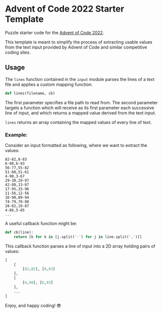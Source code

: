 # Advent of Code 2022 Starter Template
Puzzle starter code for the [Advent of Code 2022](https://adventofcode.com/2022/).

This template is meant to simplify the process of extracting usable values from the text input provided by Advent of Code and similar competitive coding sites.

## Usage

The `lines` function contained in the `input` module parses the lines of a text file and applies a custom mapping function:

```python
def lines(filename, cb)
```

The first parameter specifies a file path to read from.
The second parameter targets a function which will receive as its first parameter each successive line of input, and which returns a mapped value derived from the text input.

`lines` returns an array containing the mapped values of every line of text.


### Example:
Consider an input formatted as following, where we want to extract the values:
```
82-82,8-83
6-98,6-93
56-77,55-82
51-68,51-61
4-90,3-67
29-30,29-97
42-88,13-87
17-95,33-96
11-56,12-56
16-90,89-94
74-79,78-80
20-82,19-87
4-86,5-85
...
```

A useful callback function might be:
```python
def cb(line):
    return [k for k in [j.split('-') for j in line.split(',')]]
```

This callback function parses a line of input into a 2D array holding pairs of values:

```python
[
    [
        [82,82], [8,83]
    ],
    [
        [6,98], [6,93]
    ],
    ...
]
```

Enjoy, and happy coding! 😎